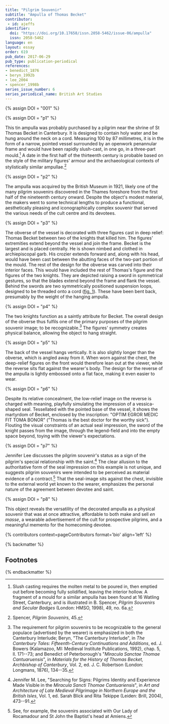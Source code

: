 ```yaml
---
title: "Pilgrim Souvenir"
subtitle: "Ampulla of Thomas Becket"
contributor:
 - id: ajeffs
identifier:
  doi: "https://doi.org/10.17658/issn.2058-5462/issue-06/ampulla"
  issn: 2058-5462
language: en
layout: essay
order: 619
pub_date: 2017-06-29
pub_type: publication-periodical
references:
- benedict_1876
- beryn_1992b
- lee_2004
- spencer_1998b
series_issue_number: 6
series_periodical_name: British Art Studies
---
```


{% assign DOI = "001" %}

{% assign DOI = "p1" %}

This tin ampulla was probably purchased by a pilgrim near the shrine of St Thomas Becket in Canterbury. It is designed to contain holy water and be hung around the neck on a cord. Measuring 100 by 87 millimetres, it is in the form of a narrow, pointed vessel surrounded by an openwork penannular frame and would have been rapidly slush-cast, in one go, in a three-part mould.[^1] A date in the first half of the thirteenth century is probable based on the style of the military figures' armour and the archaeological contexts of stylistically similar ampullae.[^2]

{% assign DOI = "p2" %}

The ampulla was acquired by the British Museum in 1921, likely one of the many pilgrim souvenirs discovered in the Thames foreshore from the first half of the nineteenth century onward. Despite the object's modest material, the makers went to some technical lengths to produce a functional, aesthetically pleasing and iconographically complex souvenir that served the various needs of the cult centre and its devotees.

{% assign DOI = "p3" %}

The obverse of the vessel is decorated with three figures cast in deep relief: Thomas Becket between two of the knights that killed him. The figures' extremities extend beyond the vessel and join the frame. Becket is the largest and is placed centrally. He is shown nimbed and clothed in archiepiscopal garb. His crozier extends forward and, along with his head, would have been cast between the abutting faces of the two-part portion of the mould. The rest of the design for the obverse was carved into their interior faces. This would have included the rest of Thomas's figure and the figures of the two knights. They are depicted raising a sword in symmetrical gestures, so that the blades extend beyond the frame and flank the vessel. Behind the swords are two symmetrically positioned suspension loops, designed to be threaded onto a cord ([fig. 1](#figure1)). These have been bent back, presumably by the weight of the hanging ampulla.

{% assign DOI = "p4" %}

The two knights function as a saintly attribute for Becket. The overall design of the obverse thus fulfils one of the primary purposes of the pilgrim souvenir image; to be recognizable.[^3] The figures' symmetry creates physical balance, allowing the object to hang straight.

{% assign DOI = "p5" %}

The back of the vessel hangs vertically. It is also slightly longer than the obverse, which is angled away from it. When worn against the chest, the deep-relief figures on the front would therefore lean out at the viewer, while the reverse sits flat against the wearer's body. The design for the reverse of the ampulla is lightly embossed onto a flat face, making it even easier to wear.

{% assign DOI = "p6" %}

Despite its relative concealment, the low-relief image on the reverse is charged with meaning, playfully simulating the impression of a vessica-shaped seal. Tessellated with the pointed base of the vessel, it shows the martyrdom of Becket, enclosed by the inscription: "OPTIM EGROR MEDIC FIT TOMA BONOR" ("Thomas is the best doctor for the worthy sick"). Flouting the visual constraints of an actual seal impression, the sword of the knight passes from the image, through the legend-field and into the empty space beyond, toying with the viewer's expectations.

{% assign DOI = "p7" %}

Jennifer Lee discusses the pilgrim souvenir's status as a sign of the pilgrim's special relationship with the saint.[^4] The clear allusion to the authoritative form of the seal impression on this example is not unique, and suggests pilgrim souvenirs were intended to be perceived as material evidence of a contract.[^5] That the seal-image sits against the chest, invisible to the external world yet known to the wearer, emphasizes the personal nature of the agreement between devotee and saint.

{% assign DOI = "p8" %}

This object reveals the versatility of the decorated ampulla as a physical souvenir that was at once attractive, affordable to both make and sell *en masse*, a wearable advertisement of the cult for prospective pilgrims, and a meaningful memento for the homecoming devotee.

{% contributors context=pageContributors format='bio' align='left' %}

{% backmatter %}

## Footnotes

[^1]: Slush casting requires the molten metal to be poured in, then emptied out before becoming fully solidified, leaving the interior hollow. A fragment of a mould for a similar ampulla has been found at 16 Watling Street, Canterbury, and is illustrated in B. Spencer, *Pilgrim Souvenirs and Secular Badges* (London: HMSO, 1998), 49, no. 6a.

[^2]: Spencer, *Pilgrim Souvenirs*, 45.

[^3]: The requirement for pilgrim souvenirs to be recognizable to the general populace (advertised by the wearer) is emphasized in both the Canterbury Interlude; Beryn, "The Canterbury Interlude", in *The Canterbury Tales: Fifteenth-Century Continuations and Additions*, ed. J. Bowers (Kalamazoo, MI: Medieval Institute Publications, 1992), chap. 5, ll. 171--73; and Benedict of Peterborough's "*Miracula Sanctae Thomae Cantuaruensis*", in *Materials for the History of Thomas Becket, Archbishop of Canterbury*, Vol. 2, ed. J. C. Robertson (London: Longmans, 1876), 134--35.

[^4]: Jennifer M. Lee, "Searching for Signs: Pilgrims Identity and Experience Made Visible in the *Miracula Sancti Thomae Cantuariensis*", in *Art and Architecture of Late Medieval Pilgrimage in Northern Europe and the British Isles*, Vol. 1, ed. Sarah Blick and Rita Tekippe (Leiden: Brill, 2004), 473--91.

[^5]: See, for example, the souvenirs associated with Our Lady of Rocamadour and St John the Baptist's head at Amiens.

{% endbackmatter %}